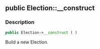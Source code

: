 ## public Election::__construct

### Description    

```php
public Election->__construct ( )
```

Build a new Election.
    